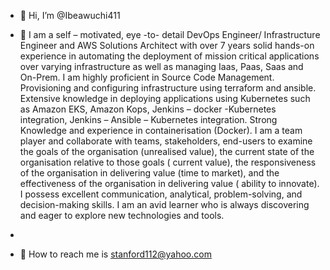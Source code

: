 - 👋 Hi, I’m @Ibeawuchi411
- 👀 I am a self – motivated, eye -to- detail DevOps Engineer/ Infrastructure Engineer and AWS Solutions Architect with over 7 years solid hands-on experience in automating the deployment of mission critical applications over varying infrastructure as well as managing Iaas, Paas, Saas and On-Prem. I am highly proficient in Source Code Management. Provisioning and configuring infrastructure using terraform and ansible. 
Extensive knowledge in deploying applications using Kubernetes such as Amazon EKS, Amazon Kops, Jenkins – docker -Kubernetes integration, Jenkins – Ansible – Kubernetes integration. Strong Knowledge and experience in containerisation (Docker). 
I am a team player and collaborate with teams, stakeholders, end-users to examine the goals of the organisation (unrealised value), the current state of the organisation relative to those goals ( current value), the responsiveness of the organisation in delivering value (time to market), and the effectiveness of the organisation in delivering value ( ability to innovate).   
 I possess excellent communication, analytical, problem-solving, and decision-making skills. I am an avid learner who is always discovering and eager to explore new technologies and tools.

- 
- 💞️ 
How to reach me is stanford112@yahoo.com
<!---
Ibeawuchi411/Ibeawuchi411 is a ✨ special ✨ repository because its `README.md` (this file) appears on your GitHub profile.
You can click the Preview link to take a look at your changes.
--->
